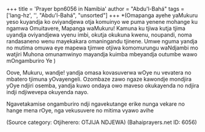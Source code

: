 +++
title = 'Prayer bpn6056 in Namibia'
author = "Abdu'l-Bahá"
tags = ['lang-hz', '', "Abdu'l-Bahá", "unsorted"]
+++
*(Omapanga ayehe yaMukuru yeso kuyandja ko oviyandjewa otja komuinyo we puma yenene mohange ku ngamwa Omuitavere, Mapanga waMukuru! Kamuna ku tjiwa kutja tjima uyandja oviyandjewa vyenu imbi, okutja okukuna kwenu, noupandi, noma randasaneno wenu  mayekakara omaningandu  tjinene. Umwe nguma yandja no mutima omuwa eye mapewa tjimwe otjiwa          komomurungu  waNdjambi mo watjiri Muhona omunamwinyo mayandja  kuimba  mbeyandja outumbe  wawo  mOngamburiro Ye )

Oove, Mukuru, wandje! yandja omasa kovasuverwa wOye nu vevatera no mbatero  tjimuna yOvayengeli. Ozombaze  zawo ngaze kawondje mondjira yOye  ndjiri  osemba,  yandja kuwo  ondaya owo  maveso  okukayenda  no ndjira indji  ndjiwevepa okuyenda nayo.

Ngavetakamise ongamburiro ndji ngavekutange erike nunga vekare no hange  mena rOye,  nga vekusuvere  no mitima  vyawo  avihe

(Source category: Otjiherero: OTJIJA NDJEWA)
(Bahaiprayers.net ID: 6056)

